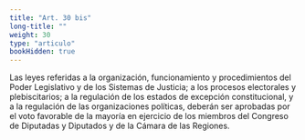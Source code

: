 ```yaml
---
title: "Art. 30 bis"
long-title: ""
weight: 30
type: "articulo"
bookHidden: true
---
```

Las leyes referidas a la organización, funcionamiento y procedimientos del Poder Legislativo y de los Sistemas de Justicia; a los procesos electorales y plebiscitarios; a la regulación de los estados de excepción constitucional, y a la regulación de las organizaciones políticas, deberán ser aprobadas por el voto favorable de la mayoría en ejercicio de los miembros del Congreso de Diputadas y Diputados y de la Cámara de las Regiones.
